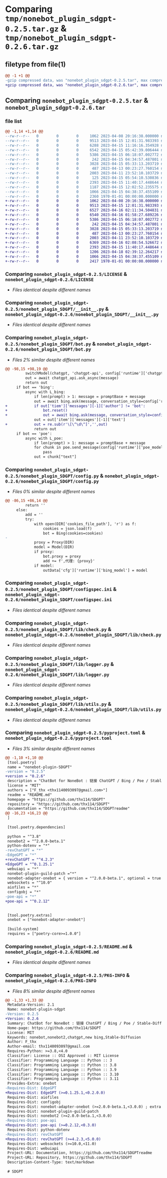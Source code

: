 # Comparing `tmp/nonebot_plugin_sdgpt-0.2.5.tar.gz` & `tmp/nonebot_plugin_sdgpt-0.2.6.tar.gz`

## filetype from file(1)

```diff
@@ -1 +1 @@
-gzip compressed data, was "nonebot_plugin_sdgpt-0.2.5.tar", max compression
+gzip compressed data, was "nonebot_plugin_sdgpt-0.2.6.tar", max compression
```

## Comparing `nonebot_plugin_sdgpt-0.2.5.tar` & `nonebot_plugin_sdgpt-0.2.6.tar`

### file list

```diff
@@ -1,14 +1,14 @@
--rw-r--r--   0        0        0     1062 2023-04-08 20:16:38.000000 nonebot_plugin_sdgpt-0.2.5/LICENSE
--rw-r--r--   0        0        0     9513 2023-04-15 12:01:31.983393 nonebot_plugin_sdgpt-0.2.5/nonebot_plugin_SDGPT/__init__.py
--rw-r--r--   0        0        0     6288 2023-04-15 11:16:16.354928 nonebot_plugin_sdgpt-0.2.5/nonebot_plugin_SDGPT/bot.py
--rw-r--r--   0        0        0     6542 2023-04-15 05:42:39.006444 nonebot_plugin_sdgpt-0.2.5/nonebot_plugin_SDGPT/config.py
--rw-r--r--   0        0        0     5386 2023-04-15 06:18:07.002772 nonebot_plugin_sdgpt-0.2.5/nonebot_plugin_SDGPT/configspec.ini
--rw-r--r--   0        0        0      242 2023-04-15 04:34:57.487801 nonebot_plugin_sdgpt-0.2.5/nonebot_plugin_SDGPT/lib/base.py
--rw-r--r--   0        0        0     3028 2023-04-15 05:33:13.203719 nonebot_plugin_sdgpt-0.2.5/nonebot_plugin_SDGPT/lib/check.py
--rw-r--r--   0        0        0      487 2023-04-13 00:23:27.760154 nonebot_plugin_sdgpt-0.2.5/nonebot_plugin_SDGPT/lib/cons.py
--rw-r--r--   0        0        0     2003 2023-04-11 23:52:10.103729 nonebot_plugin_sdgpt-0.2.5/nonebot_plugin_SDGPT/lib/logger.py
--rw-r--r--   0        0        0      125 2023-04-15 05:54:10.530836 nonebot_plugin_sdgpt-0.2.5/nonebot_plugin_SDGPT/lib/test.py
--rw-r--r--   0        0        0     2393 2023-04-15 11:40:17.448644 nonebot_plugin_sdgpt-0.2.5/nonebot_plugin_SDGPT/lib/utils.py
--rw-r--r--   0        0        0     1187 2023-04-15 12:02:52.235575 nonebot_plugin_sdgpt-0.2.5/pyproject.toml
--rw-r--r--   0        0        0     1066 2023-04-15 04:38:37.455109 nonebot_plugin_sdgpt-0.2.5/README.md
--rw-r--r--   0        0        0     2360 1970-01-01 00:00:00.000000 nonebot_plugin_sdgpt-0.2.5/PKG-INFO
+-rw-r--r--   0        0        0     1062 2023-04-08 20:16:38.000000 nonebot_plugin_sdgpt-0.2.6/LICENSE
+-rw-r--r--   0        0        0     9513 2023-04-15 12:01:31.983393 nonebot_plugin_sdgpt-0.2.6/nonebot_plugin_SDGPT/__init__.py
+-rw-r--r--   0        0        0     6527 2023-04-16 02:11:34.504831 nonebot_plugin_sdgpt-0.2.6/nonebot_plugin_SDGPT/bot.py
+-rw-r--r--   0        0        0     6540 2023-04-16 01:58:27.689226 nonebot_plugin_sdgpt-0.2.6/nonebot_plugin_SDGPT/config.py
+-rw-r--r--   0        0        0     5386 2023-04-15 06:18:07.002772 nonebot_plugin_sdgpt-0.2.6/nonebot_plugin_SDGPT/configspec.ini
+-rw-r--r--   0        0        0      242 2023-04-15 04:34:57.487801 nonebot_plugin_sdgpt-0.2.6/nonebot_plugin_SDGPT/lib/base.py
+-rw-r--r--   0        0        0     3028 2023-04-15 05:33:13.203719 nonebot_plugin_sdgpt-0.2.6/nonebot_plugin_SDGPT/lib/check.py
+-rw-r--r--   0        0        0      487 2023-04-13 00:23:27.760154 nonebot_plugin_sdgpt-0.2.6/nonebot_plugin_SDGPT/lib/cons.py
+-rw-r--r--   0        0        0     2003 2023-04-11 23:52:10.103729 nonebot_plugin_sdgpt-0.2.6/nonebot_plugin_SDGPT/lib/logger.py
+-rw-r--r--   0        0        0     6369 2023-04-16 02:08:54.526672 nonebot_plugin_sdgpt-0.2.6/nonebot_plugin_SDGPT/lib/test.py
+-rw-r--r--   0        0        0     2393 2023-04-15 11:40:17.448644 nonebot_plugin_sdgpt-0.2.6/nonebot_plugin_SDGPT/lib/utils.py
+-rw-r--r--   0        0        0     1206 2023-04-18 02:39:12.264217 nonebot_plugin_sdgpt-0.2.6/pyproject.toml
+-rw-r--r--   0        0        0     1066 2023-04-15 04:38:37.455109 nonebot_plugin_sdgpt-0.2.6/README.md
+-rw-r--r--   0        0        0     2417 1970-01-01 00:00:00.000000 nonebot_plugin_sdgpt-0.2.6/PKG-INFO
```

### Comparing `nonebot_plugin_sdgpt-0.2.5/LICENSE` & `nonebot_plugin_sdgpt-0.2.6/LICENSE`

 * *Files identical despite different names*

### Comparing `nonebot_plugin_sdgpt-0.2.5/nonebot_plugin_SDGPT/__init__.py` & `nonebot_plugin_sdgpt-0.2.6/nonebot_plugin_SDGPT/__init__.py`

 * *Files identical despite different names*

### Comparing `nonebot_plugin_sdgpt-0.2.5/nonebot_plugin_SDGPT/bot.py` & `nonebot_plugin_sdgpt-0.2.6/nonebot_plugin_SDGPT/bot.py`

 * *Files 2% similar despite different names*

```diff
@@ -98,15 +98,19 @@
         switchModel(chatgpt, 'chatgpt-api', config['runtime']['chatgpt_api_model'])
         out = await chatgpt_api.ask_async(message)
         return out
     if bot == 'bing':
         async with L_bing:
             if len(prompt) > 1: message = promptBase + message
             out = await bing.ask(message, conversation_style=config['runtime']['bing_model'])
+            if out['tiem']['messages'][-1]['author'] != 'bot':
+                bot.reset()
+                out = await bing.ask(message, conversation_style=config['runtime']['bing_model'])
             out = out['item']['messages'][-1]['text']
+            out = re.sub(r'\[\^\d\^]','',out)
             return out
     if bot == 'poe':
         async with L_poe:
             if len(prompt) > 1: message = promptBase + message
             for chunk in poe.send_message(config['runtime']['poe_models'][config['runtime']['poe_model']], message):
                 pass
             out = chunk["text"]
```

### Comparing `nonebot_plugin_sdgpt-0.2.5/nonebot_plugin_SDGPT/config.py` & `nonebot_plugin_sdgpt-0.2.6/nonebot_plugin_SDGPT/config.py`

 * *Files 0% similar despite different names*

```diff
@@ -86,15 +86,14 @@
         return ''
     else:
         add = ''
         try:
             with open(DIR['cookies_file_path'], 'r') as f:
                 cookies = json.load(f)
                 bot = Bing(cookies=cookies)
-
             proxy = Proxy(DIR)
             model = Model(DIR)
             if proxy:
                 bot.proxy = proxy
                 add += f',代理: {proxy}'
             if model:
                 outData['cfg']['runtime']['bing_model'] = model
```

### Comparing `nonebot_plugin_sdgpt-0.2.5/nonebot_plugin_SDGPT/configspec.ini` & `nonebot_plugin_sdgpt-0.2.6/nonebot_plugin_SDGPT/configspec.ini`

 * *Files identical despite different names*

### Comparing `nonebot_plugin_sdgpt-0.2.5/nonebot_plugin_SDGPT/lib/check.py` & `nonebot_plugin_sdgpt-0.2.6/nonebot_plugin_SDGPT/lib/check.py`

 * *Files identical despite different names*

### Comparing `nonebot_plugin_sdgpt-0.2.5/nonebot_plugin_SDGPT/lib/logger.py` & `nonebot_plugin_sdgpt-0.2.6/nonebot_plugin_SDGPT/lib/logger.py`

 * *Files identical despite different names*

### Comparing `nonebot_plugin_sdgpt-0.2.5/nonebot_plugin_SDGPT/lib/utils.py` & `nonebot_plugin_sdgpt-0.2.6/nonebot_plugin_SDGPT/lib/utils.py`

 * *Files identical despite different names*

### Comparing `nonebot_plugin_sdgpt-0.2.5/pyproject.toml` & `nonebot_plugin_sdgpt-0.2.6/pyproject.toml`

 * *Files 3% similar despite different names*

```diff
@@ -1,10 +1,10 @@
 [tool.poetry]
 name = "nonebot-plugin-SDGPT"
-version = "0.2.5"
+version = "0.2.6"
 description = "ChatBot for NoneBot : 链接 ChatGPT / Bing / Poe / Stable-Diffusion : ChatGPT Bing poe聊天, gpt解析自然语言转Stable-Diffusion生成图像"
 license = "MIT"
 authors = ["F_thx <thx1140093097@gmail.com>"]
 readme = "README.md"
 homepage = "https://github.com/thx114/SDGPT"
 repository = "https://github.com/thx114/SDGPT"
 documentation = "https://github.com/thx114/SDGPTreadme"
@@ -16,23 +16,23 @@
 ]
 
 [tool.poetry.dependencies]
 
 python = "^3.8"
 nonebot2 = "^2.0.0-beta.1"
 python-dotenv = "*"
-revChatGPT = "*"
-EdgeGPT = "*"
+revChatGPT = "^4.2.3"
+EdgeGPT = "^0.1.25.1"
 webuiapi = "*"
 nonebot-plugin-guild-patch ="*"
 nonebot-adapter-onebot = { version = "^2.0.0-beta.1", optional = true }
 websockets = "^10.0"
 aiofiles = "*"
 configobj = "*"
-poe-api = "*"
+poe-api = "^0.2.12"
 
 
 [tool.poetry.extras]
 onebot = ["nonebot-adapter-onebot"]
 
 [build-system]
 requires = ["poetry-core>=1.0.0"]
```

### Comparing `nonebot_plugin_sdgpt-0.2.5/README.md` & `nonebot_plugin_sdgpt-0.2.6/README.md`

 * *Files identical despite different names*

### Comparing `nonebot_plugin_sdgpt-0.2.5/PKG-INFO` & `nonebot_plugin_sdgpt-0.2.6/PKG-INFO`

 * *Files 8% similar despite different names*

```diff
@@ -1,33 +1,33 @@
 Metadata-Version: 2.1
 Name: nonebot-plugin-sdgpt
-Version: 0.2.5
+Version: 0.2.6
 Summary: ChatBot for NoneBot : 链接 ChatGPT / Bing / Poe / Stable-Diffusion : ChatGPT Bing poe聊天, gpt解析自然语言转Stable-Diffusion生成图像
 Home-page: https://github.com/thx114/SDGPT
 License: MIT
 Keywords: nonebot,nonebot2,chatgpt,new bing,Stable-Diffusion
 Author: F_thx
 Author-email: thx1140093097@gmail.com
 Requires-Python: >=3.8,<4.0
 Classifier: License :: OSI Approved :: MIT License
 Classifier: Programming Language :: Python :: 3
 Classifier: Programming Language :: Python :: 3.8
 Classifier: Programming Language :: Python :: 3.9
 Classifier: Programming Language :: Python :: 3.10
 Classifier: Programming Language :: Python :: 3.11
 Provides-Extra: onebot
-Requires-Dist: EdgeGPT
+Requires-Dist: EdgeGPT (>=0.1.25.1,<0.2.0.0)
 Requires-Dist: aiofiles
 Requires-Dist: configobj
 Requires-Dist: nonebot-adapter-onebot (>=2.0.0-beta.1,<3.0.0) ; extra == "onebot"
 Requires-Dist: nonebot-plugin-guild-patch
 Requires-Dist: nonebot2 (>=2.0.0-beta.1,<3.0.0)
-Requires-Dist: poe-api
+Requires-Dist: poe-api (>=0.2.12,<0.3.0)
 Requires-Dist: python-dotenv
-Requires-Dist: revChatGPT
+Requires-Dist: revChatGPT (>=4.2.3,<5.0.0)
 Requires-Dist: websockets (>=10.0,<11.0)
 Requires-Dist: webuiapi
 Project-URL: Documentation, https://github.com/thx114/SDGPTreadme
 Project-URL: Repository, https://github.com/thx114/SDGPT
 Description-Content-Type: text/markdown
 
 # SDGPT
```


